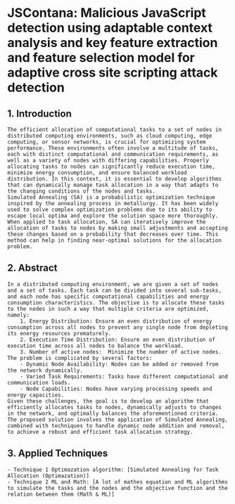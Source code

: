 # JSContana: Malicious JavaScript detection using adaptable context analysis and key feature extraction and feature selection model for adaptive cross site scripting attack detection 

## 1. Introduction

	The efficient allocation of computational tasks to a set of nodes in distributed computing environments, such as cloud computing, edge computing, or sensor networks, is crucial for optimizing system performance. These environments often involve a multitude of tasks, each with distinct computational and communication requirements, as well as a variety of nodes with differing capabilities. Properly allocating tasks to nodes can significantly reduce execution time, minimize energy consumption, and ensure balanced workload distribution. In this context, it is essential to develop algorithms that can dynamically manage task allocation in a way that adapts to the changing conditions of the nodes and tasks.
	Simulated Annealing (SA) is a probabilistic optimization technique inspired by the annealing process in metallurgy. It has been widely used to solve complex optimization problems due to its ability to escape local optima and explore the solution space more thoroughly. When applied to task allocation, SA can iteratively improve the allocation of tasks to nodes by making small adjustments and accepting these changes based on a probability that decreases over time. This method can help in finding near-optimal solutions for the allocation problem.


## 2. Abstract

	In a distributed computing environment, we are given a set of nodes and a set of tasks. Each task can be divided into several sub-tasks, and each node has specific computational capabilities and energy consumption characteristics. The objective is to allocate these tasks to the nodes in such a way that multiple criteria are optimized, namely:
		1. Energy Distribution: Ensure an even distribution of energy consumption across all nodes to prevent any single node from depleting its energy resources prematurely.
		2. Execution Time Distribution: Ensure an even distribution of execution time across all nodes to balance the workload.
		3. Number of active nodes:  Minimize the number of active nodes.
	The problem is complicated by several factors:
		- Dynamic Node Availability: Nodes can be added or removed from the network dynamically.
		- Varied Task Requirements: Tasks have different computational and communication loads.
		- Node Capabilities: Nodes have varying processing speeds and energy capacities.
	Given these challenges, the goal is to develop an algorithm that efficiently allocates tasks to nodes, dynamically adjusts to changes in the network, and optimally balances the aforementioned criteria. The proposed solution involves the application of Simulated Annealing, combined with techniques to handle dynamic node addition and removal, to achieve a robust and efficient task allocation strategy.


## 3. Applied Techniques

	- Technique 1 Optimazation algorithm: [Simulated Annealing for Task Allocation (Optimazation)]
	- Technique 2 ML and Math: [A lot of mathes equation and ML algorithms to simulate the tasks and the nodes and the objective function and the relation between them (Math & ML)]